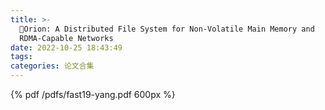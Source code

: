 ```yaml
---
title: >-
  📄Orion: A Distributed File System for Non-Volatile Main Memory and
  RDMA-Capable Networks
date: 2022-10-25 18:43:49
tags:
categories: 论文合集
---
```


{% pdf /pdfs/fast19-yang.pdf 600px %}